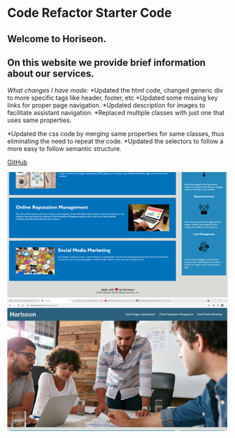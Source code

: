 # Code Refactor Starter Code
## Welcome to Horiseon.
## On this website we provide brief information about our services.

_What changes I have made:_
*Updated the html code, changed generic div to more specific tags like header, footer, etc
*Updated some missing key links for proper page navigation.
*Updated description for images to facilitate assistant navigation.
*Replaced multiple classes with just one that uses same properties.

*Updated the css code by merging same properties for same classes, thus eliminating the need to repeat the code.
*Updated the selectors to follow a more easy to follow semantic structure.

[GitHub](https://github.com/vitokwolf/Horiseon-SEO)

![GitHub Logo](/ScreenShots/Content-footer.png)
![GitHub Logo](/ScreenShots/Header-Hero.png)
